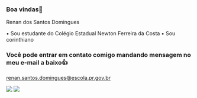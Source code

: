 ### Boa vindas👋

  Renan dos Santos Domingues

   • Sou estudante do Colégio Estadual Newton Ferreira da Costa
   • Sou corinthiano 
### Você pode entrar em contato comigo mandando mensagem no meu e-mail a baixo👍
  
  renan.santos.domingues@escola.pr.gov.br

  ![](https://media.tenor.com/MHT4ej0V2z8AAAAM/yuri-alberto-knee-slide.gif)
  ![](https://media.tenor.com/Nwosi7M_rpYAAAAM/afham-a-train.gif) 

